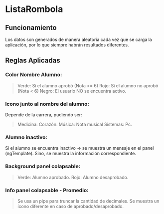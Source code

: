 # ListaRombola

## Funcionamiento
Los datos son generados de manera aleatoria cada vez que se carga la aplicación, por lo que siempre habrán resultados diferentes.
## Reglas Aplicadas
### Color Nombre Alumno:
> Verde: Si el alumno aprobó (Nota >= 6)
> Rojo: Si el alumno no aprobó (Nota < 6)
> Negro: El usuario NO se encuentra activo.

### Icono junto al nombre del alumno:
Depende de la carrera, pudiendo ser:
> Medicina: Corazón.
> Música: Nota musical
> Sistemas: Pc.

### Alumno inactivo:
Si el alumno se encuentra inactivo -> se muestra un mensaje en el panel (ngTemplate).
Sino, se muestra la información correspondiente.

### Background panel colapsable:
> Verde: Alumno aprobado.
> Rojo: Alumno desaprobado.

### Info panel colapsable - Promedio:
> Se usa un pipe para truncar la cantidad de decimales. 
> Se muestra un ícono diferente en caso de aprobado/desaprobado.


